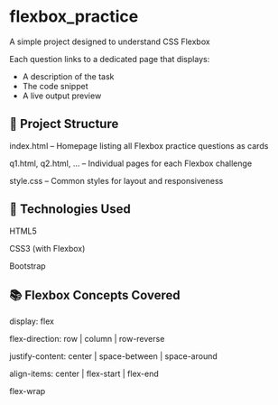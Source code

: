 # flexbox_practice
A simple project designed to understand CSS Flexbox

Each question links to a dedicated page that displays:
- A description of the task
- The code snippet
- A live output preview

 ## 📁 Project Structure
index.html – Homepage listing all Flexbox practice questions as cards

q1.html, q2.html, ... – Individual pages for each Flexbox challenge

style.css – Common styles for layout and responsiveness

## 🧰 Technologies Used
HTML5

CSS3 (with Flexbox)

Bootstrap 

## 📚 Flexbox Concepts Covered
display: flex

flex-direction: row | column | row-reverse

justify-content: center | space-between | space-around

align-items: center | flex-start | flex-end

flex-wrap
